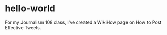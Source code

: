 # hello-world
For my Journalism 108 class, I've created a WIkiHow page on How to Post Effective Tweets.
